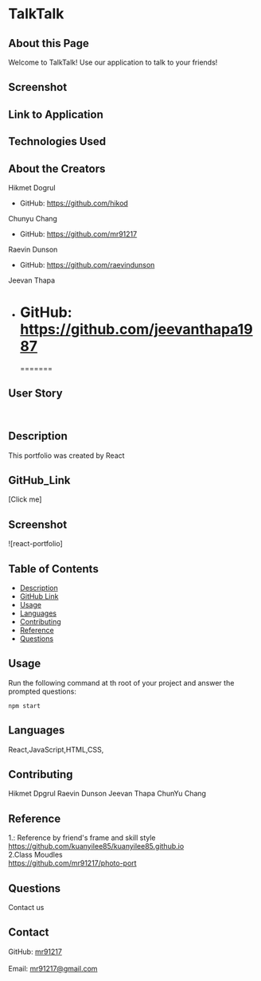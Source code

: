 # TalkTalk

## About this Page

Welcome to TalkTalk! Use our application to talk to your friends!

## Screenshot

## Link to Application

## Technologies Used

## About the Creators

Hikmet Dogrul

- GitHub: https://github.com/hikod

Chunyu Chang

- GitHub: https://github.com/mr91217

Raevin Dunson

- GitHub: https://github.com/raevindunson

Jeevan Thapa

- # GitHub: https://github.com/jeevanthapa1987
  =======

## User Story

```


```

## Description

This portfolio was created by React

## GitHub_Link

[Click me]

## Screenshot

![react-portfolio]

## Table of Contents

- [Description](#description)
- [GitHub Link](#GitHub_Link)
- [Usage](#usage)
- [Languages](#languages)
- [Contributing](#contributing)
- [Reference](#reference)
- [Questions](#questions)

## Usage

Run the following command at th root of your project and answer the prompted questions:<br />

`npm start`

## Languages

React,JavaScript,HTML,CSS,

## Contributing

Hikmet Dpgrul
Raevin Dunson
Jeevan Thapa
ChunYu Chang

## Reference

1.: Reference by friend's frame and skill style
https://github.com/kuanyilee85/kuanyilee85.github.io <br />
2.Class Moudles <br />
https://github.com/mr91217/photo-port<br />

## Questions

Contact us<br />

## Contact

GitHub: [mr91217](https://github.com/mr91217)<br />
<br />
Email: mr91217@gmail.com<br />
<br />
